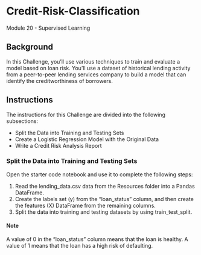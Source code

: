 # Credit-Risk-Classification
Module 20 - Supervised Learning


## Background

In this Challenge, you’ll use various techniques to train and evaluate a model based on loan risk. You’ll use a dataset of historical lending activity from a peer-to-peer lending services company to build a model that can identify the creditworthiness of borrowers.


## Instructions

The instructions for this Challenge are divided into the following subsections:
* Split the Data into Training and Testing Sets
* Create a Logistic Regression Model with the Original Data
* Write a Credit Risk Analysis Report

### Split the Data into Training and Testing Sets

Open the starter code notebook and use it to complete the following steps:
1. Read the lending_data.csv data from the Resources folder into a Pandas DataFrame.
2. Create the labels set (y) from the “loan_status” column, and then create the features (X) DataFrame from the remaining columns.
3. Split the data into training and testing datasets by using train_test_split.
#### Note
A value of 0 in the “loan_status” column means that the loan is healthy. A value of 1 means that the loan has a high risk of defaulting.

